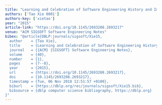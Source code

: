 ```yaml
---
title: "Learning and Celebration of Software Engineering History and Impact"
authors: ['Tao Xie 0001']
authors-key: ['xietao']
year: "2015"
article-link: "https://doi.org/10.1145/2693208.2693217"
venue: "ACM SIGSOFT Software Engineering Notes"
bibex: "@article{DBLP:journals/sigsoft/Xie15,
  author    = {Tao Xie},
  title     = {Learning and Celebration of Software Engineering History and Impact},
  journal   = {{ACM} {SIGSOFT} Software Engineering Notes},
  volume    = {40},
  number    = {1},
  pages     = {7--8},
  year      = {2015},
  url       = {https://doi.org/10.1145/2693208.2693217},
  doi       = {10.1145/2693208.2693217},
  timestamp = {Tue, 06 Nov 2018 12:51:57 +0100},
  biburl    = {https://dblp.org/rec/journals/sigsoft/Xie15.bib},
  bibsource = {dblp computer science bibliography, https://dblp.org}
}"
---
```

